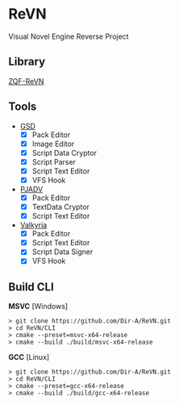 # ReVN

Visual Novel Engine Reverse Project

## Library
[ZQF-ReVN](https://github.com/ZQF-ReVN)

## Tools
- [GSD](WIKI/GSD)
  - [x] Pack Editor
  - [x] Image Editor
  - [x] Script Data Cryptor
  - [x] Script Parser
  - [x] Script Text Editor
  - [x] VFS Hook 
- [PJADV](WIKI/PJADV)
  - [x] Pack Editor
  - [x] TextData Cryptor
  - [x] Script Text Editor
- [Valkyria](WIKI/Valkyria)
  - [x] Pack Editor
  - [x] Script Text Editor
  - [x] Script Data Signer 
  - [x] VFS Hook 

## Build CLI

**MSVC**  [Windows]
```shell
> git clone https://github.com/Dir-A/ReVN.git
> cd ReVN/CLI
> cmake --preset=msvc-x64-release
> cmake --build ./build/msvc-x64-release
```

**GCC**  [Linux]
```shell
> git clone https://github.com/Dir-A/ReVN.git
> cd ReVN/CLI
> cmake --preset=gcc-x64-release
> cmake --build ./build/gcc-x64-release
```
